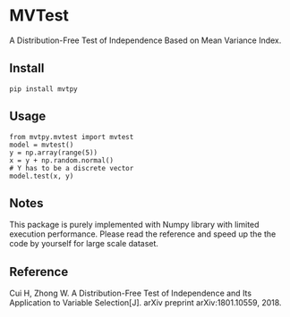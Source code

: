 # MVTest
A Distribution-Free Test of Independence Based on Mean Variance Index.

## Install

    pip install mvtpy
    
## Usage

    from mvtpy.mvtest import mvtest
    model = mvtest()
    y = np.array(range(5))
    x = y + np.random.normal()
    # Y has to be a discrete vector
    model.test(x, y)
    
## Notes

This package is purely implemented with Numpy library with limited execution performance. Please read the reference and speed up the the code by yourself for large scale dataset.

## Reference

Cui H, Zhong W. A Distribution-Free Test of Independence and Its Application to Variable Selection[J]. arXiv preprint arXiv:1801.10559, 2018.

